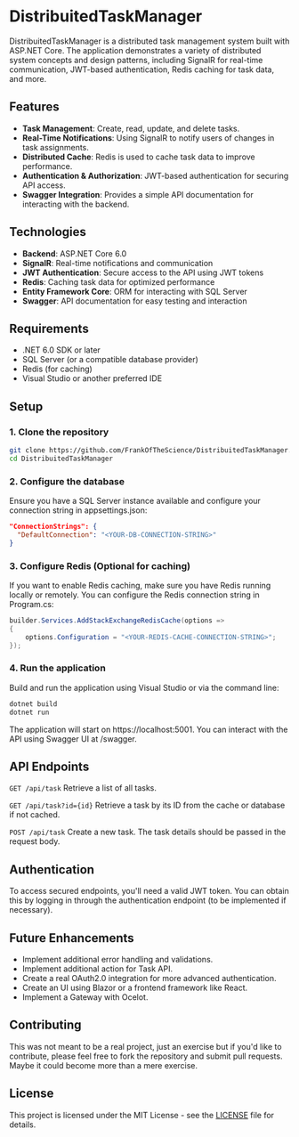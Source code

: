 # DistribuitedTaskManager

DistribuitedTaskManager is a distributed task management system built with ASP.NET Core. The application demonstrates a variety of distributed system concepts and design patterns, including SignalR for real-time communication, JWT-based authentication, Redis caching for task data, and more.

## Features

- **Task Management**: Create, read, update, and delete tasks.
- **Real-Time Notifications**: Using SignalR to notify users of changes in task assignments.
- **Distributed Cache**: Redis is used to cache task data to improve performance.
- **Authentication & Authorization**: JWT-based authentication for securing API access.
- **Swagger Integration**: Provides a simple API documentation for interacting with the backend.

## Technologies

- **Backend**: ASP.NET Core 6.0
- **SignalR**: Real-time notifications and communication
- **JWT Authentication**: Secure access to the API using JWT tokens
- **Redis**: Caching task data for optimized performance
- **Entity Framework Core**: ORM for interacting with SQL Server
- **Swagger**: API documentation for easy testing and interaction

## Requirements

- .NET 6.0 SDK or later
- SQL Server (or a compatible database provider)
- Redis (for caching)
- Visual Studio or another preferred IDE

## Setup

### 1. Clone the repository

```bash
git clone https://github.com/FrankOfTheScience/DistribuitedTaskManager.git
cd DistribuitedTaskManager
```

### 2. Configure the database
Ensure you have a SQL Server instance available and configure your connection string in appsettings.json:

```json
"ConnectionStrings": {
  "DefaultConnection": "<YOUR-DB-CONNECTION-STRING>"
}
```

### 3. Configure Redis (Optional for caching)
If you want to enable Redis caching, make sure you have Redis running locally or remotely. You can configure the Redis connection string in Program.cs:

```csharp
builder.Services.AddStackExchangeRedisCache(options =>
{
    options.Configuration = "<YOUR-REDIS-CACHE-CONNECTION-STRING>";
});
```

### 4. Run the application
Build and run the application using Visual Studio or via the command line:

```bash
dotnet build
dotnet run
```
The application will start on https://localhost:5001. You can interact with the API using Swagger UI at /swagger.

## API Endpoints

`GET /api/task`
Retrieve a list of all tasks.

`GET /api/task?id={id}`
Retrieve a task by its ID from the cache or database if not cached.

`POST /api/task`
Create a new task. The task details should be passed in the request body.

## Authentication
To access secured endpoints, you'll need a valid JWT token. You can obtain this by logging in through the authentication endpoint (to be implemented if necessary).

## Future Enhancements
- Implement additional error handling and validations.
- Implement additional action for Task API.
- Create a real OAuth2.0 integration for more advanced authentication.
- Create an UI using Blazor or a frontend framework like React.
- Implement a Gateway with Ocelot.

## Contributing
This was not meant to be a real project, just an exercise but if you'd like to contribute, please feel free to fork the repository and submit pull requests.
Maybe it could become more than a mere exercise.

## License
This project is licensed under the MIT License - see the [LICENSE](https://github.com/FrankOfTheScience/DistribuitedTaskManager/blob/master/LICENSE.txt) file for details.
